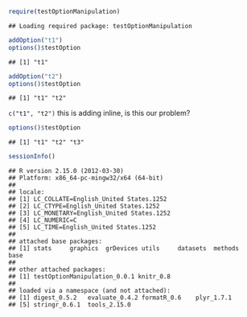 
```r
require(testOptionManipulation)
```

```
## Loading required package: testOptionManipulation
```



```r
addOption("t1")
options()$testOption
```

```
## [1] "t1"
```



```r
addOption("t2")
options()$testOption
```

```
## [1] "t1" "t2"
```


`c("t1", "t2")` this is adding inline, is this our problem?


```r
options()$testOption
```

```
## [1] "t1" "t2" "t3"
```




```r
sessionInfo()
```

```
## R version 2.15.0 (2012-03-30)
## Platform: x86_64-pc-mingw32/x64 (64-bit)
## 
## locale:
## [1] LC_COLLATE=English_United States.1252 
## [2] LC_CTYPE=English_United States.1252   
## [3] LC_MONETARY=English_United States.1252
## [4] LC_NUMERIC=C                          
## [5] LC_TIME=English_United States.1252    
## 
## attached base packages:
## [1] stats     graphics  grDevices utils     datasets  methods   base     
## 
## other attached packages:
## [1] testOptionManipulation_0.0.1 knitr_0.8                   
## 
## loaded via a namespace (and not attached):
## [1] digest_0.5.2   evaluate_0.4.2 formatR_0.6    plyr_1.7.1    
## [5] stringr_0.6.1  tools_2.15.0
```

